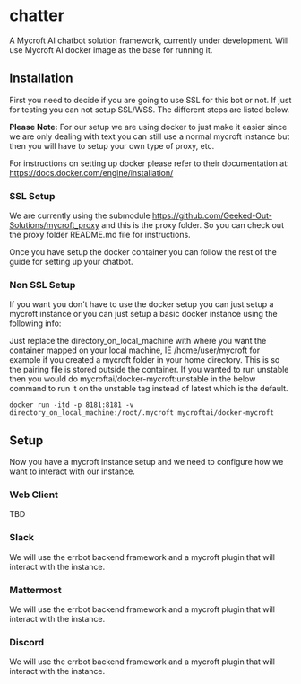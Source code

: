 # chatter
A Mycroft AI chatbot solution framework, currently under development.  Will use Mycroft AI docker image as the base for running it.

## Installation
First you need to decide if you are going to use SSL for this bot or not.  If just for testing you can not setup SSL/WSS.  The different steps are listed below.

**Please Note:** For our setup we are using docker to just make it easier since we are only dealing with text you can still use a normal mycroft instance but then you will have to setup your own type of proxy, etc.

For instructions on setting up docker please refer to their documentation at: https://docs.docker.com/engine/installation/

### SSL Setup
We are currently using the submodule https://github.com/Geeked-Out-Solutions/mycroft_proxy and this is the proxy folder.  So you can check out the proxy folder README.md file for instructions.

Once you have setup the docker container you can follow the rest of the guide for setting up your chatbot.


### Non SSL Setup
If you want you don't have to use the docker setup you can just setup a mycroft instance or you can just setup a basic docker instance using the following info:
 
Just replace the directory_on_local_machine with where you want the container mapped on your local machine, IE /home/user/mycroft for example if you created a mycroft folder in your home directory. This is so the pairing file is stored outside the container. If you wanted to run unstable then you would do mycroftai/docker-mycroft:unstable in the below command to run it on the unstable tag instead of latest which is the default.

`docker run -itd -p 8181:8181 -v directory_on_local_machine:/root/.mycroft mycroftai/docker-mycroft`

## Setup
Now you have a mycroft instance setup and we need to configure how we want to interact with our instance.

### Web Client
TBD

### Slack
We will use the errbot backend framework and a mycroft plugin that will interact with the instance.

### Mattermost
We will use the errbot backend framework and a mycroft plugin that will interact with the instance.

### Discord
We will use the errbot backend framework and a mycroft plugin that will interact with the instance.
